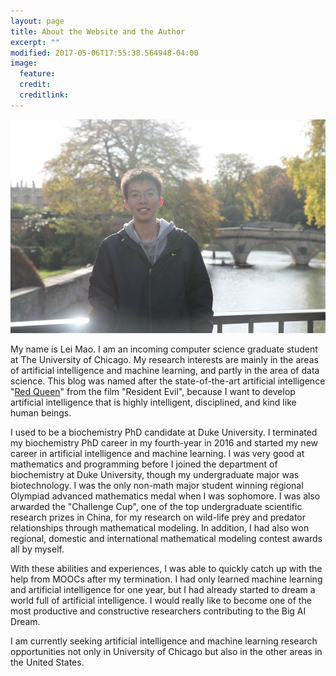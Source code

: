 ```yaml
---
layout: page
title: About the Website and the Author
excerpt: ""
modified: 2017-05-06T17:55:38.564948-04:00
image:
  feature:
  credit: 
  creditlink: 
---
```


![](/images/author_images/Lei.jpg)

My name is Lei Mao. I am an incoming computer science graduate student at The University of Chicago. My research interests are mainly in the areas of artificial intelligence and machine learning, and partly in the area of data science. This blog was named after the state-of-the-art artificial intelligence "[Red Queen](http://residentevil.wikia.com/wiki/Red_Queen_(Anderson))" from the film "Resident Evil", because I want to develop artificial intelligence that is highly intelligent, disciplined, and kind like human beings.

I used to be a biochemistry PhD candidate at Duke University. I terminated my biochemistry PhD career in my fourth-year in 2016 and started my new career in artificial intelligence and machine learning. I was very good at mathematics and programming before I joined the department of biochemistry at Duke University, though my undergraduate major was biotechnology. I was the only non-math major student winning regional Olympiad advanced mathematics medal when I was sophomore. I was also arwarded the "Challenge Cup", one of the top undergraduate scientific research prizes in China, for my research on wild-life prey and predator relationships through mathematical modeling. In addition, I had also won regional, domestic and international mathematical modeling contest awards all by myself. 

With these abilities and experiences, I was able to quickly catch up with the help from MOOCs after my termination. I had only learned machine learning and artificial intelligence for one year, but I had already started to dream a world full of artificial intelligence. I would really like to become one of the most productive and constructive researchers contributing to the Big AI Dream. 

I am currently seeking artificial intelligence and machine learning research opportunities not only in University of Chicago but also in the other areas in the United States.
